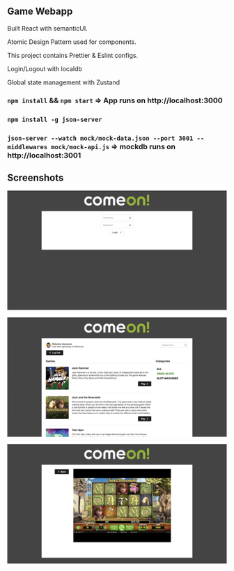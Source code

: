 ## Game Webapp

Built React with semanticUI.

Atomic Design Pattern used for components.

This project contains Prettier & Eslint configs.

Login/Logout with localdb

Global state management with Zustand

### `npm install` && `npm start` => App runs on http://localhost:3000
### `npm install -g json-server`
### `json-server --watch mock/mock-data.json --port 3001 --middlewares mock/mock-api.js` => mockdb runs on http://localhost:3001
## Screenshots

![Screenshot](screenshots/screenshot1.png)

![Screenshot](screenshots/screenshot2.png)

![Screenshot](screenshots/screenshot3.png)
